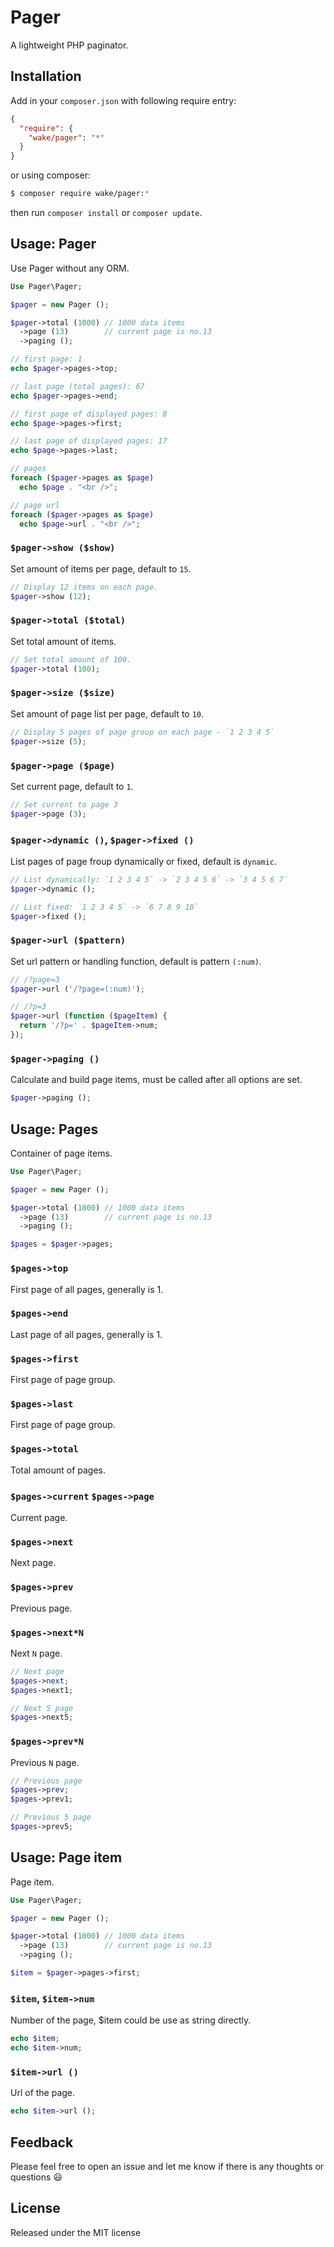 # Pager

A lightweight PHP paginator.

## Installation

Add in your `composer.json` with following require entry:

```json
{
  "require": {
    "wake/pager": "*"
  }
}
```

or using composer:

```bash
$ composer require wake/pager:*
```

then run `composer install` or `composer update`.

## Usage: Pager

Use Pager without any ORM.

```php
Use Pager\Pager;

$pager = new Pager ();

$pager->total (1000) // 1000 data items
  ->page (13)        // current page is no.13
  ->paging ();

// first page: 1
echo $pager->pages->top;

// last page (total pages): 67
echo $pager->pages->end;

// first page of displayed pages: 8
echo $page->pages->first;

// last page of displayed pages: 17
echo $page->pages->last;

// pages
foreach ($pager->pages as $page)
  echo $page . "<br />";

// page url
foreach ($pager->pages as $page)
  echo $page->url . "<br />";

```

### `$pager->show ($show)`

Set amount of items per page, default to `15`.

```php
// Display 12 items on each page.
$pager->show (12);
```

### `$pager->total ($total)`

Set total amount of items.

```php
// Set total amount of 100.
$pager->total (100);
```

### `$pager->size ($size)`

Set amount of page list per page, default to `10`.

```php
// Display 5 pages of page group on each page - `1 2 3 4 5`
$pager->size (5);
```

### `$pager->page ($page)`

Set current page, default to `1`.

```php
// Set current to page 3
$pager->page (3);
```

### `$pager->dynamic ()`, `$pager->fixed ()`

List pages of page froup dynamically or fixed, default is `dynamic`.

```php
// List dynamically: `1 2 3 4 5` -> `2 3 4 5 6` -> `3 4 5 6 7`
$pager->dynamic ();

// List fixed: `1 2 3 4 5` -> `6 7 8 9 10`
$pager->fixed ();
```

### `$pager->url ($pattern)`

Set url pattern or handling function, default is pattern `(:num)`.

```php
// /?page=3
$pager->url ('/?page=(:num)');

// /?p=3
$pager->url (function ($pageItem) {
  return '/?p=' . $pageItem->num;
});
```

### `$pager->paging ()`

Calculate and build page items, must be called after all options are set.

```php
$pager->paging ();
```

## Usage: Pages

Container of page items.

```php
Use Pager\Pager;

$pager = new Pager ();

$pager->total (1000) // 1000 data items
  ->page (13)        // current page is no.13
  ->paging ();

$pages = $pager->pages;
```

### `$pages->top`

First page of all pages, generally is 1.

### `$pages->end`

Last page of all pages, generally is 1.

### `$pages->first`

First page of page group.

### `$pages->last`

First page of page group.

### `$pages->total`

Total amount of pages.

### `$pages->current` `$pages->page`

Current page.

### `$pages->next`

Next page.

### `$pages->prev`

Previous page.

### `$pages->next*N`

Next `N` page.

```php
// Next page
$pages->next;
$pages->next1;

// Next 5 page
$pages->next5;
```

### `$pages->prev*N`

Previous `N` page.

```php
// Previous page
$pages->prev;
$pages->prev1;

// Previous 5 page
$pages->prev5;
```

## Usage: Page item

Page item.

```php
Use Pager\Pager;

$pager = new Pager ();

$pager->total (1000) // 1000 data items
  ->page (13)        // current page is no.13
  ->paging ();

$item = $pager->pages->first;
```

### `$item`, `$item->num`

Number of the page, $item could be use as string directly.

```php
echo $item;
echo $item->num;
```

### `$item->url ()`

Url of the page.

```php
echo $item->url ();
```

## Feedback

Please feel free to open an issue and let me know if there is any thoughts or questions :smiley:

## License

Released under the MIT license
